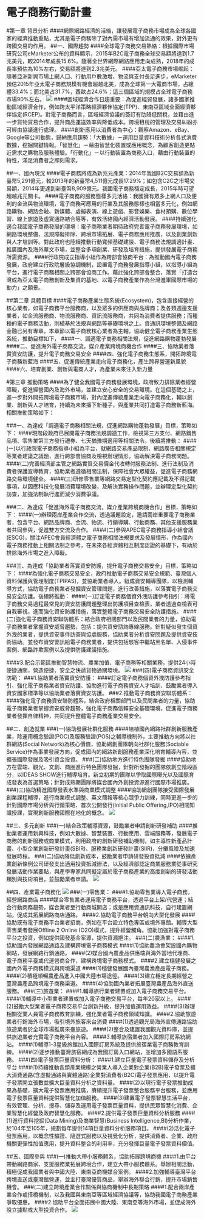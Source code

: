 # 電子商務行動計畫

#第一章  背景分析
####網際網路經濟的活絡，讓發展電子商務市場成為全球各國家的經濟推動重點，尤其是電子商務除了對內需市場有增加流通的效果，對外更有跨國交易的作用。
##一、國際趨勢 
####全球電子商務交易熱絡：根據國際市場研究公司eMarketer公布的資料顯示，2015年B2C電子商務全球交易額將達到1.7兆美元，較2014年成長15.6%。隨著全世界網際網路應用走向成熟，2018年的成長率預估為10%左右，交易額將達到2.3兆美元。
####亞太電子商務市場崛起：隨著亞洲新興市場上網人口、行動用戶數激增、物流與支付長足進步，eMarketer預估2015年亞太電子商務規模有機會超越北美，成為全球第一大電商市場，占總體33.4%；而北美占31.7%，西歐占24.6%；這三個區域的規模占全球電子商務市場90%左右。
![](區域.png)
####區域經濟合作日趨重要：為促進經貿發展，諸多國家推動區域經濟合作，例如跨太平洋策略經濟夥伴協定(TPP)、東南亞區域全面經濟夥伴協定(RCEP)。對電子商務而言，區域經濟協議的簽訂有助降低關稅，並藉由進一步貨物貿易合作，提升商品運送效率與降低成本。跨境租稅的管理及交易糾紛亦可經由協議進行處理。
####創新應用以消費者為中心：觀察Amazon、eBay、Google等公司動態，歸納應用趨勢：「大數據」－運用巨量資料技術分析各式消費數據，挖掘關鍵情報。「智慧化」－藉由智慧化裝置或應用概念，為顧客創造更貼近需求之購物及服務體驗。「行動化」－以行動裝置為商務入口，藉由行動裝置的特性，滿足消費者之即刻需求。

##一、國內現況 
####電子商務將成為新兆元產業：2014年我國B2C交易額為新臺幣5,291億元，較2013年的新臺幣4,511億元成長17.29%；如包含C2C之市場交易額，2014年更達到新臺幣8,909億元。我國電子商務穩定成長，2015年時可望超越兆元關卡。
####電子商務的服務態樣多元活絡：我國擁有眾多上網人口及便利的金流與物流環境，電子商務可應用的行業及其服務態樣也相當多元化，例如網路購物、網路金融、新媒體、虛擬表演、線上遊戲、影音娛樂、食材預購、數位學習、線上旅遊及虛實通路結合等等，有效活絡國內經濟活動發展。
####持續強化適合我國電子商務發展的環境：電子商務業者期待政府完善電子商務發展環境，如網路環境整備、法規障礙排除、跨境市場拓展、電子商務應用推廣，以及創業創新與人才培訓等。對此政府也陸續推動行動寬頻基礎建設、電子商務法規調適計畫、推廣國內及海外華文市場，並整合多項創業、研發及培育措施，提供發展電子商務所需資源。
####行政院成立指導小組作為跨部會協商平台：為推動國內電子商務發展，政府建立行政院層級協調機制，設置電子商務發展指導小組，以指導小組為平台，進行電子商務相關之跨部會協商工作。藉此強化跨部會整合，落實「打造台灣成為亞太電子商務創新及集資的基地、以電子商務產業作為台灣進軍國際市場的動力」之願景。

##第二章  具體目標
####電子商務產業生態系統(Ecosystem)，包含直接經營的核心業者，如電子商務平台服務商，以及眾多的供應商與品牌商；及各類週邊支援業者，如金流服務商、物流服務商、資訊流服務商，共同為消費者提供服務；而種種的電子商務活動，則植基於法規與網路等基礎環境之上。資通訊環境整備及網路金融已另有專章，本章節以電子商務核心業者為主軸，協助健全電子商務產業生態系統，推動目標如下， 
####一、調適電子商務相關法規，促進網路購物蓬勃發展
####二、促進海外電子商務交流，媒介產業跨境商機合作
####三、協助業者落實資安防護，提升電子商務交易安全
####四、強化電子商務生態系，開拓跨境電子商務新藍海
####五、促進傳統產業走向電子商務化，產生跨界營運新風貌
####六、培育創業、創新與電商人才，為產業未來注入新力量

#第三章  推動策略
####為了健全我國電子商務發展環境，政府致力排除業者經營障礙，促進經營國內及海外市場，並建立安心安全的交易環境。在這個基礎之上，進一步對外開拓跨境電子商務市場，對內促進傳統產業走向電子商務化，輔以創業、創新與人才培育，持續為未來播下新種子，與產業共同打造電子商務新藍海。相關推動策略如下：

###一、為達成「調適電子商務相關法規，促進網路購物蓬勃發展」目標，策略如下：
####現階段政府已展開電子商務法規調適工作，檢視第三方支付、網路銷售品項、零售業第三方發行禮券、七天猶豫期適用等相關法令。後續將推動：
####(一)以行政院電子商務指導小組為平台，就網路交易產品限制、網路廣告相關規定等業者建議之議題，進行跨部會協商及檢視辦理情形，協助解決電子商務問題。
####(二)完善經濟部主管之網路實質交易價金代收轉付服務法制、進行法制及消費者保護宣導教育，協助業者遵循相關法制，保障社會大眾權益，促進電子商務網路交易環境健全。
####(三)研修零售業等網路交易定型化契約應記載及不得記載事項，以因應科技化發展消費環境改變，及解決實務操作問題，並辦理定型化契約訪查，加強法制執行進而減少消費爭議。

###二、為達成「促進海外電子商務交流，媒介產業跨境商機合作」目標，策略如下： 
####(一)辦理兩岸產業合作交流，透過議題設定，邀請兩岸重要電子商務業者，包含平台、網路品牌商、金流、物流、行銷導購、行動商務、其他支援服務業者共同參與，促進雙方交流及合作。
####(二)參與APEC電子商務指導小組會議(ESCG)，關注APEC會員經濟體之電子商務相關法規要求及發展情形，作為國內電子商務推動上相關法制之參考，在未來各經濟體相互制度認證的基礎下，有助於排除海外市場之進入障礙。

###三、為達成「協助業者落實資安防護，提升電子商務交易安全」目標，策略如下： 
####為強化電子商務交易安全，政府推動電子商務交易安全規範、臺灣個人資料保護與管理制度(TPIPAS)，並協助業者導入。組成資安輔導團隊，以檢測輔導方式，協助電子商務業者發掘資安管理問題，進行改善措施，以落實電子商務交易安全防護。後續將推動：
####(一)訂定電子商務個資外洩防護參考指引：將電子商務交易過程最常見的資安防護問題整理出防護項目查檢表，業者透過查檢表可自我審視，進而強化資安防護措施，落實整體電子商務交易安全防護措施。
####(二)強化電子商務資安聯防體系：結合政府相關部門以及民間業者的力量，協助電子商務業者掌握資安威脅趨勢，包括：提供資安諮詢專線服務。針對疑似發生個資外洩的業者，提供資安事件訪查與協處服務，協助業者分析資安問題及提供資安技術協助。並發布資安警訊給電子商務業者，提供包括駭客中繼站黑名單、入侵事件案例、網路詐欺案例以及提供防護建議措施。

####3.配合示範區推動智慧物流、農業加值、電子商務等相關業務，提供24小時便捷通關，營造便捷、安全之快遞貨物通關環境。
![](海快專區重點.png)
###(四)電子商務資訊安全防範： 
###1.協助業者落實資安防護：
####訂定電子商務個資外洩防護參考指引、強化電子商務業者資安防護、協助進行電子商務資安人才培訓、鼓勵業者導入資安國家標準等以協助業者落實資安防護。
###2.推動電子商務資安聯防體系：
####強化電子商務資安聯防體系，結合政府相關部門以及民間業者的力量，協助電子商務業者掌握資安威脅趨勢，強化電子商務信賴安全基礎環境，促進電子商務業者發揮自律精神，共同提升整體電子商務產業交易安全。

##二、創造就業 
###(一)協助發展社群化服務
####培植國內網路社群創新服務產業，除運用概念驗證(POC)及服務驗證(POS)之輔導機制外，主要推動方向將以社群網路(Social Network)為核心價值，協助網創團隊朝向社群化服務(Sociable Service)作為事業發展方向，促成國內的網路新創服務產業深化培育輔導內容，並擴張國際發展及吸引資金投資。
###(二)協助地方進行特色團隊發掘
####協助地方在雲端、觀光、文創、商圈進行特色團隊發掘，針對所發掘的團隊依創立階段區分，以IDEAS SHOW進行輔導培育。新立初期的團隊以爭取國際曝光以及國際育成發表為首選策略；針對成熟期團隊將媒合國內外創投資源進行國際市場推廣。
###(三)協助精進國際發表水準與商業模式調整
####協助網創團隊接受國際發展創業課程輔導，進行商業模式調整、英文簡報等核心競爭力訓練，同時更進一步的針對國際市場分析與行銷策略、首次公開發行(Initial Public Offering,IPO)相關知識授課，實現創新服務國際在地化的概念。
![](創新創業.png)

##三、多元創新 
###(一)結合政策輔導資源，鼓勵業者申請創新研發補助
####推動業者運用新興科技，例如大數據、智慧裝置、行動應用、雲端服務等，發展電子商務的創新服務或商業模式，利用政府的創新研發補助機制，如主導性新產品計畫、小型企業創新研發計畫(SBIR)、服務業創新研發計畫(SIIR)，分攤風險及加速發展時程。
###(二)協助降低創新成本，鼓勵業者申請研發投資抵減
####依據產業創新條例公司研發支出適用投資抵減辦法，以及經濟部認定商業服務業從事研究發展活動作業要點，與產學專家共同擬定屬於電子商務產業的高度創新的研發活動類別與技術項目，並鼓勵業者申請。
![](創新.png)

##四、產業電子商務化
![](傳產.png)
###(一)零售業：
####1.協助零售業導入電子商務，經營網路商店 
####媒合零售業者運用電子商務平台，透過平台上架/代營運；結合行動商務趨勢，媒合業者至行動商城開店；或是應用資通訊科技，自行建置網站，促成其拓展網路商店通路。
####2.協助電子商務平台朝向大型化發展
####協助既有電子商務平台業者招商，例如在平台設立特色專區或境外專館。輔導大型零售業者發展Offline 2 Online (O2O)模式，提升經營觸角。協助加強對電子商務平台之投資，例如提供國發基金案源，提供資源挹注。
###(二)農漁業：
####1.協助國內發展網路通路及建構跨境電子商務模式
####(1)協助農漁會架設國內購物網站，發展網路行銷通路。
####(2)媒合國內農產品供應端與海外當地代理商、電子商務平臺或代運營商合作，建構跨境電子商務模式。
####2.建立穩健發展之國內外電子商務模式與跨境渠道
####(1)穩健發展國內臺灣農漁產品電子商務。
####(2)積極順暢農產品進入中國大陸市場途徑。
####(3)建立穩定長期經營之臺灣農產品跨境電子商務渠道。
####(4)協助國內業者拓展臺灣農產品海外直送服務。
###(三)旅遊業： 
####1.輔導旅行業者建置或加入電子商務交易平台。 
####(1)輔導中小型業者建置或加入電子商務交易平台，每年20家以上。
####(2)鼓勵大型業者電子商務交易平台創新升級，提升加值運用效益。
####(3)辦理相關從業人員電子商務教育訓練，強化業者電子商務領域知識。
####2.協助旅遊業者行銷海外市場，吸引境外旅客來台消費
####(1)透過觀光局海外宣傳通路協助旅遊業者於全球市場推廣來臺旅遊。
####(2)整合及建置我國觀光資料庫，並提供旅遊業者充實電子商務平台內容。
####3.輔導旅宿業者加入國際訂房系統網站。
####(1)輔導1-3星級旅館加入國際訂房系統及提供旅宿業電子商務教育訓練。
####(2)逐步推動臺灣旅宿網成為我國訂房入口網站，並增加多國語系服務。
###(四)電子發票巨量資料分析：
####1.建立巨量電子發票資料儲存及分析平台
####(1)持續推動各類產業規模之營業人導入企業對企業(B2B)電子發票及擴大消費通路(含虛擬通路與實體通路)企業對消費者(B2C)電子發票應用，以提升電子發票開立張數並擴大巨量資料分析之資料量。
####(2)以現行電子發票推動成果為基礎，擴大電子發票應用推廣，賡續提升電子發票整合服務平台服務，並應用電子發票巨量資料提供智慧化加值服務。
####(3)建置電子發票智慧生活平台，有效管理、分析、搜尋、儲存及運用電子發票巨量資料，提供民眾智慧化消費、企業智慧化經營及政府智慧化服務。
####2.提供電子發票巨量資料分析服務
####(1)進行資料挖掘(Data Mining)及商業智慧(Business Intelligence,BI)分析作業，於104年至105年，規劃每年提供14項巨量資料分析服務項目。
####(2)活化電子發票應用，以概念性驗證、隨選式服務以及視覺化分析，提供消費者、企業、政府機關更彈性加值應用，提升資料整合的利用率，充分發揮巨量電子發票資料價值。

##五、國際參與 
###(一)推動大帶小服務體系，協助拓展跨境商機
####1.由平台帶動網路商家、支援服務業拓展跨境合作，建立大帶小服務體系。舉辦相關活動，積極促成我國業者與中國大陸、東南亞商機媒合案例。
####2.加強輔導臺灣平台跨境直送或臺灣館營運，並主打臺灣優質商品，舉辦海外聯合行銷，提升市場銷售機會。
###(二)建立跨境產業合作關係與協商機制中長期策略
####1.配合兩岸產業合作或搭橋機制，以及我國與東南亞等區域經濟協議等，協助我國電子商務產業爭取優惠。
####2.協助平台全面拓展中國大陸、東南亞等海外市場，並促成海外設立據點或大型投資合作。
![](國合.png)
